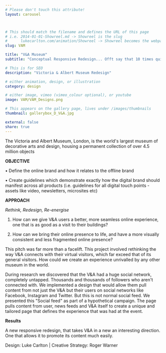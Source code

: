 ```yaml
---
# Please don't touch this attribute!
layout: carousel



# This should match the filename and defines the URL of this page
# i.e. 2014-01-01-Showreel.md -> Showreel is the slug
#      lukecarlton.com/animation/Showreel -> Showreel becomes the webpath
slug: VAM

title: "V&A Museum"
subtitle: "Conceptual Responsive Redesign... Offt say that 10 times quick"

# This is for SEO
description: "Victoria & Albert Museum Redesign"

# either animation, design, or illustration
category: design

# either image, vimeo (vimeo_colour optional), or youtube
image: VAM/VAM_Designs.png

# This appears on the gallery page, lives under /images/thumbnails
thumbnail: gallerybox_D_V&A.jpg

external: false
share: true
---
```


The Victoria and Albert Museum, London, is the world's largest museum of decorative arts and design, housing a permanent collection of over 4.5 million objects

**OBJECTIVE**

• Define the online brand and how it relates to the offline brand

• Create guidelines which demonstrate exactly how the digital brand should manifest across all products (i.e. guidelines for all digital touch points - assets like video, newsletters, microsites etc)

**APPROACH**

*Rethink, Redesign, Re-energise*

1. How can we give V&A users a better, more seamless online experience, one that is as good as a visit to their buildings?

2. How can we bring their online presence to life, and have a more visually consistent and less fragmented online presence?

This pitch was far more than a facelift. This project involved rethinking the way V&A connects with their virtual visitors, which far exceed that of its general visitors. How could we create an experience unrivalled by any other museum in the world.

During research we discovered that the V&A had a huge social network, completely untapped. Thousands and thousands of followers who aren't connected with. We implemented a design that would allow them pull content from not just the V&A but their users on social networks like Facebook, Instagram and Twitter. But this is not normal social feed. We presented this "Social feed" as part of a hypothetical campaign. The page pulls content from user, news feeds and V&A itself to create a unique and tailored page that defines the experience that was had at the event.

**Results**

A new responsive redesign, that takes V&A in a new an interesting direction.  One that allows it to promote its content much easily.

Design: Luke Carlton  |  Creative Strategy: Roger Warner
